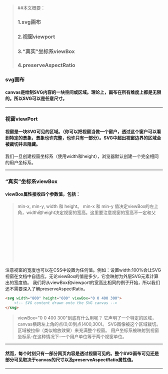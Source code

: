 > ##本文概要：
> ### 1.svg画布
> ### 2.视窗viewport
> ### 3.“真实”坐标系viewBox
> ### 4.preserveAspectRatio

### svg画布
#### canvas是绘制SVG内容的一块空间或区域。理论上，画布在所有维度上都是无限的。所以SVG可以是任意尺寸。


---
### 视窗viewPort
#### 视窗是一块SVG可见的区域。（你可以把视窗当做一个窗户，透过这个窗户可以看到特定的景象，景象也许完整，也许只有一部分）。SVG中超出视窗边界的区域会被裁切并且隐藏。
我们一旦创建视窗坐标系（使用width和height），浏览器默认创建一个完全相同的用户坐标系。


---
### “真实”坐标系viewBox
#### viewBox属性接收四个参数值，包括：
> min-x, min-y, width 和 height。
min-x 和 min-y 值决定viewBox的左上角，width和height决定视窗的宽高。这里要注意视窗的宽高不一定和父<svg>元素的宽高一样。

注意视窗的宽度也可以在CSS中设置为任何值。例如：设置width:100%会让SVG视窗在文档中自适应。无论viewBox的值是多少，它会映射为外层SVG元素计算出的宽度值。
我们将从viewBox和viewport的宽高比相同的例子开始，所以我们还不需要深入了解preserveAspectRatio。
```html
<svg width="800" height="600" viewBox="0 0 400 300">
    <!-- SVG content drawn onto the SVG canvas -->
</svg>
```
> viewBox="0 0 400 300"到底有什么用呢？
它声明了一个特定的区域，canvas横跨左上角的点(0,0)到点(400,300)。
SVG图像被这个区域裁切。
区域被拉伸（类似缩放效果）来充满整个视窗。
用户坐标系被映射到视窗坐标系-在这种情况下-一个用户单位等于两个视窗单位。

---
#### 然而，每个时刻只有一部分网页内容是透过视窗可见的。整个SVG画布可见还是部分可见取决于canvas的尺寸以及preserveAspectRatio属性值。



---
